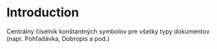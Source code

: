 # Introduction

Centrálny číselník konštantných symbolov pre všetky typy dokumentov (napr. Pohľadávka, Dobropis a pod.)
